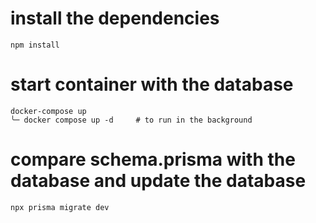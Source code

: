 # install the dependencies

    npm install

# start container with the database

    docker-compose up
    ╰─ docker compose up -d     # to run in the background

# compare schema.prisma with the database and update the database
    npx prisma migrate dev 
